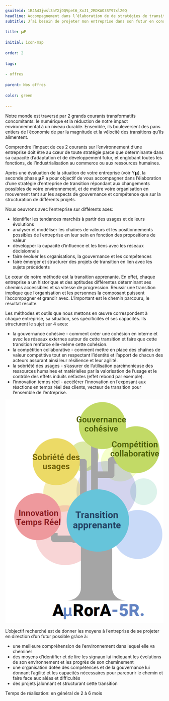 ```yaml
---
gsuiteid: 1BJA43jwsl3aYXjDQVpet6_XxJ1_2RDKAO3SY97xl20Q
headline: Accompagnement dans l’élaboration de de stratégies de transition  
subtitle: J’ai besoin de projeter mon entreprise dans son futur en construisant une stratégie de transition pour mettre mon organisation en mouvement

title: 𝝻P

initial: icon-map

order: 2

tags:

- offres

parent: Nos offres

color: green

---
```


Notre monde est traversé par 2 grands courants transformatifs concomitants: le numérique et la réduction de notre impact environnemental à un niveau durable. Ensemble, ils bouleversent des pans entiers de l’économie de par la magnitude et la vélocité des transitions qu’ils alimentent.

Comprendre l’impact de ces 2 courants sur l’environnement d’une entreprise doit être au cœur de toute stratégie parce que déterminante dans sa capacité d’adaptation et de développement futur, et englobant toutes les fonctions, de l’industrialisation au commerce ou aux ressources humaines.

Après une évaluation de la situation de votre entreprise (voir Y𝝻),  la seconde phase 𝝻P a pour objectif de vous accompagner dans l’élaboration d’une stratégie d’entreprise de transition répondant aux changements possibles de votre environnement, et de mettre votre organisation en mouvement tant sur les aspects de gouvernance et compétence que sur la structuration de différents projets.

Nous oeuvrons avec l’entreprise sur différents axes:


* identifier les tendances marchés à partir des usages et de leurs évolutions
* analyser et modéliser les chaînes de valeurs et les positionnements possibles de l’entreprise en leur sein en fonction des propositions de valeur
* développer la capacité d’influence et les liens avec les réseaux décisionnels
* faire évoluer les organisations, la gouvernance et les compétences
* faire émerger et structurer des projets de transition en lien avec les sujets précédents

Le cœur de notre méthode est la transition apprenante. En effet, chaque entreprise a un historique et des aptitudes différentes déterminant ses chemins accessibles et sa vitesse de progression. Réussir une transition implique que l’organisation et les personnes la composant puissent l’accompagner et grandir avec. L’important est le chemin parcouru, le résultat résulte. 

Les méthodes et outils que nous mettons en œuvre correspondent à chaque entreprise, sa situation, ses spécificités et ses capacités. Ils structurent le sujet sur 4 axes:


* la gouvernance cohésive - comment créer une cohésion en interne et avec les réseaux externes autour de cette transition et faire que cette transition renforce elle-même cette cohésion.
* la compétition collaborative - comment mettre en place des chaînes de valeur compétitive tout en respectant l’identité et l’apport de chacun des acteurs assurant ainsi leur résilience et leur agilité.
* la sobriété des usages - s’assurer de l’utilisation parcimonieuse des ressources humaines et matérielles par la valorisation de l’usage et le contrôle des effets induits néfastes (effet rebond par exemple).
* l’innovation temps réel - accélérer l’innovation en l’exposant aux réactions en temps réel des clients, vecteur de transition pour l’ensemble de l’entreprise.

![](images/image1.png)

L’objectif recherché est de donner les moyens à l’entreprise de se projeter en direction d’un futur possible grâce à:


* une meilleure compréhension de l’environnement dans lequel elle va cheminer
* des moyens d’identifier et de lire les signaux lui indiquant les évolutions de son environnement et les progrès de son cheminement
* une organisation dotée des compétences et de la gouvernance lui donnant l’agilité et les capacités nécessaires pour parcourir le chemin et faire face aux aléas et difficultés
* des projets jalonnant et structurant cette transition

Temps de réalisation: en général de 2 à 6 mois

